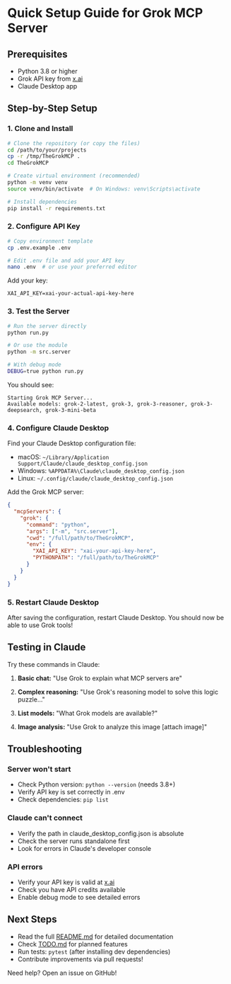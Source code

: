 # Quick Setup Guide for Grok MCP Server

## Prerequisites

- Python 3.8 or higher
- Grok API key from [x.ai](https://x.ai)
- Claude Desktop app

## Step-by-Step Setup

### 1. Clone and Install

```bash
# Clone the repository (or copy the files)
cd /path/to/your/projects
cp -r /tmp/TheGrokMCP .
cd TheGrokMCP

# Create virtual environment (recommended)
python -m venv venv
source venv/bin/activate  # On Windows: venv\Scripts\activate

# Install dependencies
pip install -r requirements.txt
```

### 2. Configure API Key

```bash
# Copy environment template
cp .env.example .env

# Edit .env file and add your API key
nano .env  # or use your preferred editor
```

Add your key:
```
XAI_API_KEY=xai-your-actual-api-key-here
```

### 3. Test the Server

```bash
# Run the server directly
python run.py

# Or use the module
python -m src.server

# With debug mode
DEBUG=true python run.py
```

You should see:
```
Starting Grok MCP Server...
Available models: grok-2-latest, grok-3, grok-3-reasoner, grok-3-deepsearch, grok-3-mini-beta
```

### 4. Configure Claude Desktop

Find your Claude Desktop configuration file:
- macOS: `~/Library/Application Support/Claude/claude_desktop_config.json`
- Windows: `%APPDATA%\Claude\claude_desktop_config.json`
- Linux: `~/.config/claude/claude_desktop_config.json`

Add the Grok MCP server:

```json
{
  "mcpServers": {
    "grok": {
      "command": "python",
      "args": ["-m", "src.server"],
      "cwd": "/full/path/to/TheGrokMCP",
      "env": {
        "XAI_API_KEY": "xai-your-api-key-here",
        "PYTHONPATH": "/full/path/to/TheGrokMCP"
      }
    }
  }
}
```

### 5. Restart Claude Desktop

After saving the configuration, restart Claude Desktop. You should now be able to use Grok tools!

## Testing in Claude

Try these commands in Claude:

1. **Basic chat:**
   "Use Grok to explain what MCP servers are"

2. **Complex reasoning:**
   "Use Grok's reasoning model to solve this logic puzzle..."

3. **List models:**
   "What Grok models are available?"

4. **Image analysis:**
   "Use Grok to analyze this image [attach image]"

## Troubleshooting

### Server won't start
- Check Python version: `python --version` (needs 3.8+)
- Verify API key is set correctly in .env
- Check dependencies: `pip list`

### Claude can't connect
- Verify the path in claude_desktop_config.json is absolute
- Check the server runs standalone first
- Look for errors in Claude's developer console

### API errors
- Verify your API key is valid at [x.ai](https://x.ai)
- Check you have API credits available
- Enable debug mode to see detailed errors

## Next Steps

- Read the full [README.md](README.md) for detailed documentation
- Check [TODO.md](TODO.md) for planned features
- Run tests: `pytest` (after installing dev dependencies)
- Contribute improvements via pull requests!

Need help? Open an issue on GitHub!